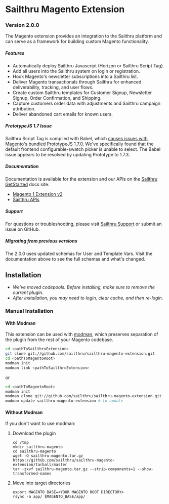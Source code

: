 # Sailthru Magento Extension
### Version 2.0.0

The Magento extension provides an integration to the Sailthru platform and can serve as a framework for building custom Magento functionality. 

##### Features
- Automatically deploy Sailthru Javascript (Horizon or Sailthru Script Tag).
- Add all users into the Sailthru system on login or registration.
- Hook Magento's newsletter subscriptions into a Sailthru list.
- Deliver Magento transactionals through Sailthru for enhanced deliverability, tracking, and user flows.
- Create custom Sailthru templates for Customer Signup, Newsletter Signup, Order Confirmation, and Shipping.
- Capture customers order data with adjustments and Sailthru campaign attribution.
- Deliver abandoned cart emails for known users.

##### PrototypeJS 1.7 Issue
Sailthru Script Tag is compiled with Babel, which [causes issues with Magento's bundled PrototypeJS 1.7.0.][1] We've specifically found that the default frontend configurable-swatch picker is unable to select. The Babel issue appears to be resolved by updating Prototype to 1.7.3.

##### Documentation
Documentation is available for the extension and our APIs on the [Sailthru GetStarted][2] docs site.
* [Magento 1 Extension v2][3]
* [Sailthru APIs][4]

##### Support
For questions or troubleshooting, please visit [Sailthru Support][5] or submit an issue on GitHub.

##### Migrating from previous versions
The 2.0.0 uses updated schemas for User and Template Vars. Visit the documentation above to see the full schemas and what's changed.

## Installation 
* *We've moved codepools. Before installing, make sure to remove the current plugin.*
* *After installation, you may need to login, clear cache, and then re-login.*

### Manual Installation

#### With Modman
This extension can be used with [modman][6], which preserves separation of the plugin from the rest of your Magento codebase.


```bash
cd <pathToSailthruExtension>
git clone git://github.com/sailthru/sailthru-magento-extension.git 
cd <pathToMagentoRoot>
modman init
modman link <pathToSailthruExtension>
```
or 
```bash
cd <pathToMagentoRoot>
modman init
modman clone git://github.com/sailthru/sailthru-magento-extension.git 
modman update sailthru-magento-extension # to update
```

#### Without Modman
If you don't want to use modman:
1. Download the plugin
    ```
    cd /tmp
    mkdir sailthru-magento
    cd sailthru-magento
    wget -O sailthru-magento.tar.gz https://github.com/sailthru/sailthru-magento-extension/tarball/master
    tar -zxvf sailthru-magento.tar.gz --strip-components=1 --show-transformed-names
    ```

2. Move into target directories
    ```
    export MAGENTO_BASE=<YOUR MAGENTO ROOT DIRECTORY>
    rsync -a app/ $MAGENTO_BASE/app/
    ```
    
[1]: https://github.com/babel/babel/issues/5518
[2]: https://getstarted.sailthru.com/integrations/magento/magento-extension/
[3]: https://getstarted.sailthru.com/integrations/magento/magento-1-extension-v2/
[4]: https://getstarted.sailthru.com/developers/api-basics/introduction/
[5]: https://sailthru.zendesk.com/hc/en-us
[6]: https://github.com/colinmollenhour/modman


